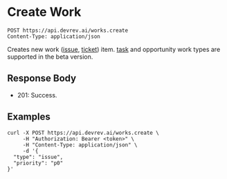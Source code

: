 # Create Work

```http
POST https://api.devrev.ai/works.create
Content-Type: application/json
```

Creates new work ([issue](https://devrev.ai/docs/product/build),
[ticket](https://devrev.ai/docs/product/support)) item.
[task](https://devrev.ai/docs/product/tasks) and opportunity work types
are supported in the beta version.




## Response Body

- 201: Success.

## Examples

```shell
curl -X POST https://api.devrev.ai/works.create \
     -H "Authorization: Bearer <token>" \
     -H "Content-Type: application/json" \
     -d '{
  "type": "issue",
  "priority": "p0"
}'
```